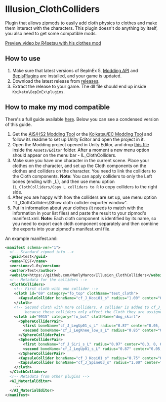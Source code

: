 # Illusion_ClothColliders
Plugin that allows zipmods to easily add cloth physics to clothes and make them interact with the characters. This plugin doesn't do anything by itself, you also need to get some compatible mods.

[Preview video by R4setsu with his clothes mod](https://www.youtube.com/watch?v=9wcddjzqfhE)

## How to use 
1. Make sure that latest versions of BepInEx 5, [Modding API](https://github.com/IllusionMods/IllusionModdingAPI) and [BepisPlugins](https://github.com/IllusionMods/BepisPlugins) are installed, and your game is updated.
2. Download the latest release from [releases](https://github.com/ManlyMarco/Illusion_ClothColliders/releases).
3. Extract the release to your game. The dll file should end up inside `Koikatu\BepInEx\plugins`.

## How to make my mod compatible
There's a full guide available [here](https://github.com/ManlyMarco/Illusion_ClothColliders/blob/master/AI_Cloth_Colliders_Tutorial.pdf). Below you can see a condensed version of this guide.
1. Get the [AIS/HS2 Modding Tool](https://github.com/hooh-hooah/ModdingTool) or the [Koikatsu/EC Modding Tool](https://github.com/IllusionMods/KoikatsuModdingTools) and follow its readme to set up Unity Editor and open the project in it.
2. Open the Modding project opened in Unity Editor, and drop [this file](https://raw.githubusercontent.com/ManlyMarco/Illusion_ClothColliders/master/Unity%20Editor/ClothColliderInfoExportWindow.cs) inside the `Assets/Editor` folder. After a moment a new menu option should appear on the menu bar - IL_ClothColliders.
3. Make sure you have one character in the current scene. Place your clothes on the character, and set up the Cloth components on the clothes and colliders on the character. You need to link the colliders to the Cloth components.
**Note:** You can apply colliders to only the Left bones (ending with _L), and then use menu option `IL_ClothColliders/Copy L colliders to R` to copy colliders to the right side.
4. After you are happy with how the colliders are set up, use menu option "IL_ClothColliders/Show cloth collider exporter window".
5. Put in information about your clothes (it needs to match with the information in your list files) and paste the result to your zipmod's manifest.xml. 
**Note:** Each cloth component is identified by its name, so you need to export each cloth component separately and then combine the exports into your zipmod's manifest.xml file.

An example manifest.xml:
```xml
<manifest schema-ver="1">
  <!-- Standard zipmod info -->
  <guid>test</guid>
  <name>TEST</name>
  <version>v1.0</version>
  <author>Test</author>
  <website>https://github.com/ManlyMarco/Illusion_ClothColliders</website>
  <!-- Metadata for the colliders -->
  <ClothColliders>
    <!-- First cloth with one collider -->
    <cloth id="69" category="fo_top" clothName="test_cloth">
      <CapsuleCollider boneName="cf_J_Kosi01_s" radius="1.00" center="0.00, 0.00, 0.00" height="2.50" direction="0" />
    </cloth>
    <!-- Second cloth with more colliders. A collider is added to cf_J_Kosi01_s again 
         because these colliders only affect the Cloth they are assigned to and nothing else -->
    <cloth id="9915" category="fo_bot" clothName="dmg_skirt">
      <SphereColliderPair>
        <first boneName="cf_J_LegUp01_s_L" radius="0.87" center="0.05, -0.30, 0.10" />
        <second boneName="cf_J_LegKnee_low_s_L" radius="0.85" center="0.05, 0.00, -0.30" />
      </SphereColliderPair>
      <SphereColliderPair>
        <first boneName="cf_J_Siri_s_L" radius="0.97" center="0.3, 0, 0.7" />
        <second boneName="cf_J_LegUp01_s_L" radius="0.87" center="0.05, -0.30, 0.10" />
      </SphereColliderPair>
      <CapsuleCollider boneName="cf_J_Kosi01_s" radius="0.75" center="0.00, -0.40, -0.30" height="2.80" direction="0" />
      <CapsuleCollider boneName="cf_J_Spine03_s" radius="1.00" center="0.00, 0.00, 0.00" height="2.50" direction="0" />
    </cloth>
  </ClothColliders>
  <!-- Metadata from other plugins -->
  <AI_MaterialEditor>
    ...
  </AI_MaterialEditor>
</manifest>



```
